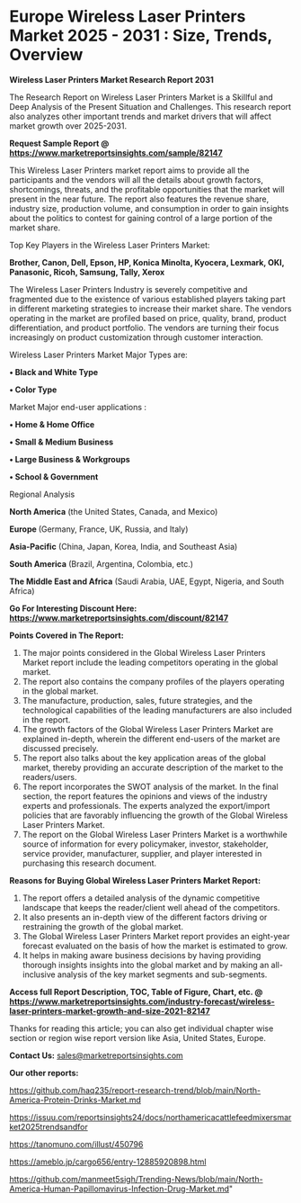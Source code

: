  # Europe Wireless Laser Printers Market 2025 - 2031 : Size, Trends, Overview

<strong>Wireless Laser Printers Market Research Report 2031</strong>

The Research Report on Wireless Laser Printers Market is a Skillful and Deep Analysis of the Present Situation and Challenges. This research report also analyzes other important trends and market drivers that will affect market growth over 2025-2031.

<strong>Request Sample Report @ <a href=https://www.marketreportsinsights.com/sample/82147>https://www.marketreportsinsights.com/sample/82147</a></strong>

This Wireless Laser Printers market report aims to provide all the participants and the vendors will all the details about growth factors, shortcomings, threats, and the profitable opportunities that the market will present in the near future. The report also features the revenue share, industry size, production volume, and consumption in order to gain insights about the politics to contest for gaining control of a large portion of the market share.

Top Key Players in the Wireless Laser Printers Market:

<strong>Brother, Canon, Dell, Epson, HP, Konica Minolta, Kyocera, Lexmark, OKI, Panasonic, Ricoh, Samsung, Tally, Xerox</strong>

The Wireless Laser Printers Industry is severely competitive and fragmented due to the existence of various established players taking part in different marketing strategies to increase their market share. The vendors operating in the market are profiled based on price, quality, brand, product differentiation, and product portfolio. The vendors are turning their focus increasingly on product customization through customer interaction.

Wireless Laser Printers Market Major Types are:

<strong>• Black and White Type

• Color Type</strong>

Market Major end-user applications :

<strong>• Home & Home Office

• Small & Medium Business

• Large Business & Workgroups

• School & Government</strong>

Regional Analysis

</u><strong><b>North America</b></strong> (the United States, Canada, and Mexico)

<strong><b>Europe </b></strong>(Germany, France, UK, Russia, and Italy)

<strong><b>Asia-Pacific</b></strong> (China, Japan, Korea, India, and Southeast Asia)

<strong><b>South America</b></strong> (Brazil, Argentina, Colombia, etc.)

<strong><b>The Middle East and Africa</b></strong> (Saudi Arabia, UAE, Egypt, Nigeria, and South Africa)

<strong>Go For Interesting Discount Here: <a href=https://www.marketreportsinsights.com/discount/82147>https://www.marketreportsinsights.com/discount/82147</a></strong>

<strong>Points Covered in The Report:</strong>
<ol>
  <li>The major points considered in the Global Wireless Laser Printers Market report include the leading competitors operating in the global market.</li>
  <li>The report also contains the company profiles of the players operating in the global market.</li>
  <li>The manufacture, production, sales, future strategies, and the technological capabilities of the leading manufacturers are also included in the report.</li>
  <li>The growth factors of the Global Wireless Laser Printers Market are explained in-depth, wherein the different end-users of the market are discussed precisely.</li>
  <li>The report also talks about the key application areas of the global market, thereby providing an accurate description of the market to the readers/users.</li>
  <li>The report incorporates the SWOT analysis of the market. In the final section, the report features the opinions and views of the industry experts and professionals. The experts analyzed the export/import policies that are favorably influencing the growth of the Global Wireless Laser Printers Market.</li>
  <li>The report on the Global Wireless Laser Printers Market is a worthwhile source of information for every policymaker, investor, stakeholder, service provider, manufacturer, supplier, and player interested in purchasing this research document.</li>
</ol>
<strong>Reasons for Buying Global Wireless Laser Printers Market Report:</strong>

<ol>
  <li>The report offers a detailed analysis of the dynamic competitive landscape that keeps the reader/client well ahead of the competitors.</li>
  <li>It also presents an in-depth view of the different factors driving or restraining the growth of the global market.</li>
  <li>The Global Wireless Laser Printers Market report provides an eight-year forecast evaluated on the basis of how the market is estimated to grow.</li>
  <li>It helps in making aware business decisions by having providing thorough insights insights into the global market and by making an all-inclusive analysis of the key market segments and sub-segments.</li>
</ol>
<strong>Access full Report Description, TOC, Table of Figure, Chart, etc. @ <a href=https://www.marketreportsinsights.com/industry-forecast/wireless-laser-printers-market-growth-and-size-2021-82147>https://www.marketreportsinsights.com/industry-forecast/wireless-laser-printers-market-growth-and-size-2021-82147</a></strong>


Thanks for reading this article; you can also get individual chapter wise section or region wise report version like Asia, United States, Europe.

<strong>Contact Us:</strong>
sales@marketreportsinsights.com

<strong>Our other reports:</strong>

<a href=https://github.com/haq235/report-research-trend/blob/main/North-America-Protein-Drinks-Market.md>https://github.com/haq235/report-research-trend/blob/main/North-America-Protein-Drinks-Market.md</a>

<a href=https://issuu.com/reportsinsights24/docs/northamericacattlefeedmixersmarket2025trendsandfor>https://issuu.com/reportsinsights24/docs/northamericacattlefeedmixersmarket2025trendsandfor</a>

<a href=https://tanomuno.com/illust/450796>https://tanomuno.com/illust/450796</a>

<a href=https://ameblo.jp/cargo656/entry-12885920898.html>https://ameblo.jp/cargo656/entry-12885920898.html</a>

<a href=https://github.com/manmeet5sigh/Trending-News/blob/main/North-America-Human-Papillomavirus-Infection-Drug-Market.md>https://github.com/manmeet5sigh/Trending-News/blob/main/North-America-Human-Papillomavirus-Infection-Drug-Market.md</a>"
